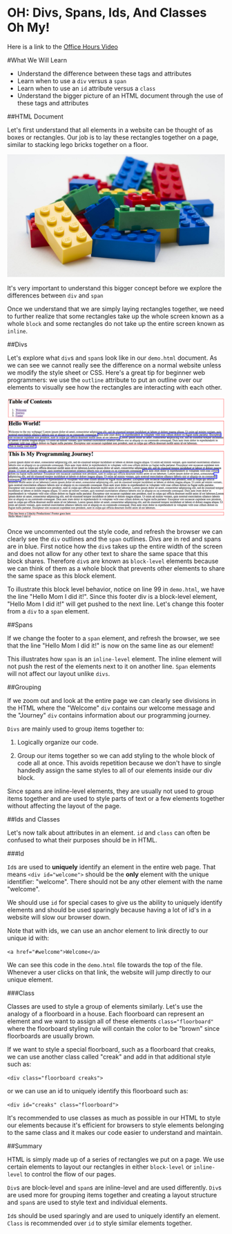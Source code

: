 OH: Divs, Spans, Ids, And Classes Oh My!
==========================================

Here is a link to the [Office Hours Video][OH]

#What We Will Learn

  - Understand the difference between these tags and attributes
  - Learn when to use a `div` versus a `span`
  - Learn when to use an `id` attribute versus a `class`
  - Understand the bigger picture of an HTML document through the use of these tags and attributes

##HTML Document

Let's first understand that all elements in a website can be thought of as boxes or rectangles. Our job is to lay these rectangles together on a page, similar to stacking lego bricks together on a floor.

![image](images/legobricks.jpg)

It's very important to understand this bigger concept before we explore the differences between `div` and `span`

Once we understand that we are simply laying rectangles together, we need to further realize that some rectangles take up the whole screen known as a whole `block` and some rectangles do not take up the entire screen known as `inline`.

##Divs

Let's explore what `div`s and `span`s look like in our `demo.html` document. As we can see we cannot really see the difference on a normal website unless we modify the style sheet or CSS. Here's a great tip for beginner web programmers: we use the `outline` attribute to put an outline over our elements to visually see how the rectangles are interacting with each other.

![image](images/outline.png)

Once we uncommented out the style code, and refresh the browser we can clearly see the `div` outlines and the `span` outlines. Divs are in red and spans are in blue. First notice how the `div`s takes up the entire width of the screen and does not allow for any other text to share the same space that this block shares. Therefore `div`s are known as `block-level` elements because we can think of them as a whole block that prevents other elements to share the same space as this block element.

To illustrate this block level behavior, notice on line 99 in `demo.html`, we have the line "Hello Mom I did it!". Since this footer div is a block-level element, "Hello Mom I did it!" will get pushed to the next line. Let's change this footer from a `div` to a `span` element.

##Spans

If we change the footer to a `span` element, and refresh the browser, we see that the line "Hello Mom I did it!" is now on the same line as our element!

This illustrates how `span` is an `inline-level` element. The inline element will not push the rest of the elements next to it on another line. `Span` elements will not affect our layout unlike `divs`.

##Grouping

If we zoom out and look at the entire page we can clearly see divisions in the HTML where the "Welcome" `div` contains our welcome message and the "Journey" `div` contains information about our programming journey.

`Divs` are mainly used to group items together to:

1) Logically organize our code.

2) Group our items together so we can add styling to the whole block of code all at once. This avoids repetition because we don't have to single handedly assign the same styles to all of our elements inside our div block.

Since spans are inline-level elements, they are usually not used to group items together and are used to style parts of text or a few elements together without affecting the layout of the page.

##Ids and Classes

Let's now talk about attributes in an element. `id` and `class` can often be confused to what their purposes should be in HTML.

###Id

`Id`s are used to **uniquely** identify an element in the entire web page. That means `<div id="welcome">` should be the **only** element with the unique identifier: "welcome". There should not be any other element with the name "welcome".

We should use `id` for special cases to give us the ability to uniquely identify elements and should be used sparingly because having a lot of id's in a website will slow our browser down.

Note that with ids, we can use an anchor element to link directly to our unique id with:

`<a href="#welcome">Welcome</a>`

We can see this code in the `demo.html` file towards the top of the file. Whenever a user clicks on that link, the website will jump directly to our unique element.

###Class

Classes are used to style a group of elements similarly. Let's use the analogy of a floorboard in a house. Each floorboard can represent an element and we want to assign all of these elements `class="floorboard"` where the floorboard styling rule will contain the color to be "brown" since floorboards are usually brown.

If we want to style a special floorboard, such as a floorboard that creaks, we can use another class called "creak" and add in that additional style such as:

`<div class="floorboard creaks">`

or we can use an id to uniquely identify this floorboard such as:

`<div id="creaks" class="floorboard">`

It's recommended to use classes as much as possible in our HTML to style our elements because it's efficient for browsers to style elements belonging to the same class and it makes our code easier to understand and maintain.

##Summary

HTML is simply made up of a series of rectangles we put on a page. We use certain elements to layout our rectangles in either `block-level` or `inline-level` to control the flow of our pages.

`Div`s are block-level and `span`s are inline-level and are used differently. `Div`s are used more for grouping items together and creating a layout structure and `span`s are used to style text and individual elements.

`Id`s should be used sparingly and are used to uniquely identify an element. `Class` is recommended over `id` to style similar elements together.

[OH]: https://plus.google.com/events/cb4erijb0rfeen0c95mcutu1mfo?authkey=CM6vuqD859S5NQ